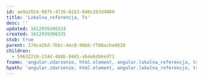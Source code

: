 ```yaml
---
id: ae9a2024-9875-4726-81b3-048c263d4080
title: 'Lokalna_referencja, Ts'
desc: ''
updated: 1612939306324
created: 1612939306325
stub: true
parent: 174ca26d-7bbc-4ec8-90b6-ff80acbe9819
children:
  - 59632210-234d-488b-84d1-ab4e6db6ed71
fname: 'angular.zdarzenie, html.element, angular.lokalna_referencja, ts'
hpath: 'angular.zdarzenie, html.element, angular.lokalna_referencja, ts'
---
```



